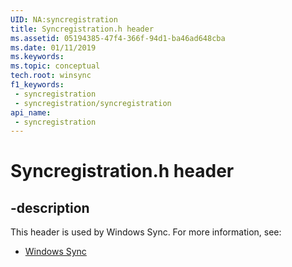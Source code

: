 ```yaml
---
UID: NA:syncregistration
title: Syncregistration.h header
ms.assetid: 05194385-47f4-366f-94d1-ba46ad648cba
ms.date: 01/11/2019
ms.keywords: 
ms.topic: conceptual
tech.root: winsync
f1_keywords:
 - syncregistration
 - syncregistration/syncregistration
api_name:
 - syncregistration
---
```


# Syncregistration.h header


## -description

This header is used by Windows Sync. For more information, see:

- [Windows Sync](../_winsync/index.md)

